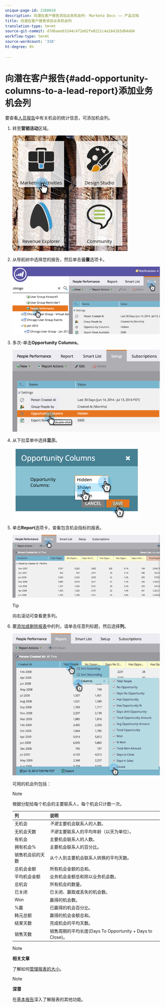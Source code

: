 ```yaml
---
unique-page-id: 2360018
description: 向潜在客户报告添加业务机会列- Marketo Docs —— 产品文档
title: 向潜在客户报表添加业务机会列
translation-type: tm+mt
source-git-commit: d7d6aee63144c472e02fe0221c4a164183d04dd4
workflow-type: tm+mt
source-wordcount: '310'
ht-degree: 0%

---
```



# 向潜在客户报告{#add-opportunity-columns-to-a-lead-report}添加业务机会列

要查看[人员报告](http://docs.marketo.com/display/docs/basic+reporting)中有关机会的统计信息，可添加机会列。

1. 转至&#x200B;**营销活动**&#x200B;区域。

   ![](assets/ma.png)

1. 从导航树中选择您的报告，然后单击&#x200B;**设置**&#x200B;选项卡。

   ![](assets/two.png)

1. 多次-单击&#x200B;**Opportunity Columns**。

   ![](assets/three.png)

1. 从下拉菜单中选择&#x200B;**显示**。

   ![](assets/image2014-9-16-12-3a50-3a33.png)

1. 单击&#x200B;**Report**&#x200B;选项卡，查看包含机会指标的报表。

   ![](assets/five.png)

   >[!TIP]
   >
   >向右滚动可查看更多列。

1. 要[添加或删除报表](select-report-columns.md)中的列，请单击任意列标题，然后选择&#x200B;**列**。

   ![](assets/six.png)

   可用的机会列包括：

   >[!NOTE]
   >
   >根据分配给每个机会的主要联系人，每个机会只计数一次。

   | 列 | 说明 |
   |---|---|
   | 无机会 | *不是*&#x200B;主要机会联系人的人数。 |
   | 无机会天数 | *不是*&#x200B;主要联系人的平均年龄（以天为单位）。 |
   | 有机会 | 主要机会联系人的人数。 |
   | 拥有机会% | 主要机会联系人的百分比。 |
   | 销售机会前的天数 | 从个人到主要机会联系人转换的平均天数。 |
   | 总机会金额 | 所有机会金额的总和。 |
   | 平均机会金额 | 业务机会金额总和除以业务机会数。 |
   | 总机会 | 所有机会的数量。 |
   | 已关闭 | 已关闭、赢取或丢失的机会数。 |
   | Won | 赢得的机会数。 |
   | %赢 | 已赢得的机会百分比。 |
   | 韩元总额 | 赢得的机会金额总和。 |
   | 结束天数 | 完成机会的平均天数。 |
   | 销售天数 | 销售周期的平均长度(Days To Opportunity + Days to Close)。 |

   >[!NOTE]
   >
   >**相关文章**
   >
   >
   >了解如何[管理报表的大小](configure-report-size.md)。

   >[!NOTE]
   >
   >**深潜**
   >
   >
   >在[基本报告](http://docs.marketo.com/display/docs/basic+reporting)深入了解报表的其他功能。

